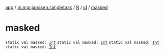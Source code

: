 [app](../../../index.md) / [nl.mpcjanssen.simpletask](../../index.md) / [R](../index.md) / [id](index.md) / [masked](.)

# masked

`static val masked: `[`Int`](https://kotlinlang.org/api/latest/jvm/stdlib/kotlin/-int/index.html)
`static val masked: `[`Int`](https://kotlinlang.org/api/latest/jvm/stdlib/kotlin/-int/index.html)
`static val masked: `[`Int`](https://kotlinlang.org/api/latest/jvm/stdlib/kotlin/-int/index.html)
`static val masked: `[`Int`](https://kotlinlang.org/api/latest/jvm/stdlib/kotlin/-int/index.html)